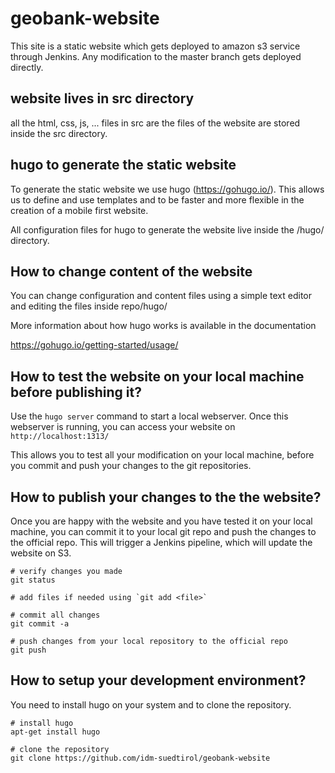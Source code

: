 # geobank-website

This site is a static website which gets deployed to amazon s3 service through Jenkins.
Any modification to the master branch gets deployed directly.

## website lives in src directory

all the html, css, js, ... files in src are the files of the website are stored
inside the src directory.

## hugo to generate the static website

To generate the static website we use hugo (https://gohugo.io/). This allows us
to define and use templates and to be faster and more flexible in the creation
of a mobile first website.

All configuration files for hugo to generate the website live inside the /hugo/
directory.

## How to change content of the website

You can change configuration and content files using a simple text editor and
editing the files inside repo/hugo/

More information about how hugo works is available in the documentation

https://gohugo.io/getting-started/usage/

## How to test the website on your local machine before publishing it?

Use the `hugo server` command to start a local webserver. Once this webserver is 
running, you can access your website on `http://localhost:1313/`

This allows you to test all your modification on your local machine, before
you commit and push your changes to the git repositories.

## How to publish your changes to the the website?

Once you are happy with the website and you have tested it on your local machine,
you can commit it to your local git repo and push the changes to the official repo.
This will trigger a Jenkins pipeline, which will update the website on S3.

```
# verify changes you made
git status

# add files if needed using `git add <file>`

# commit all changes
git commit -a

# push changes from your local repository to the official repo
git push
```

## How to setup your development environment?

You need to install hugo on your system and to clone the repository.

```
# install hugo
apt-get install hugo

# clone the repository
git clone https://github.com/idm-suedtirol/geobank-website
```










